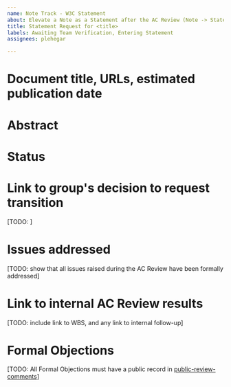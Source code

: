 ```yaml
---
name: Note Track - W3C Statement
about: Elevate a Note as a Statement after the AC Review (Note -> Statement)
title: Statement Request for <title>
labels: Awaiting Team Verification, Entering Statement
assignees: plehegar

---
```


# Document title, URLs, estimated publication date

# Abstract

# Status

# Link to group's decision to request transition
[TODO: ]

# Issues addressed
[TODO: show that all issues raised during the AC Review have been formally addressed]

# Link to internal AC Review results
[TODO: include link to WBS, and any link to internal follow-up]

# Formal Objections
[TODO: All Formal Objections must have a public record in [public-review-comments](https://lists.w3.org/Archives/Public/public-review-comments/)]

